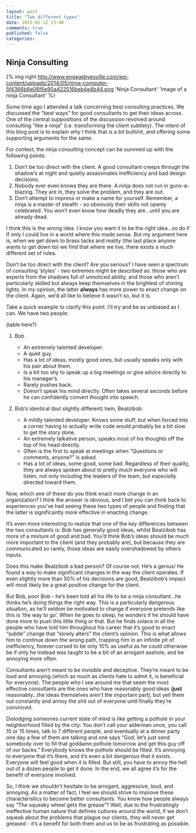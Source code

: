 ```yaml
---
layout: post
title: "Two different types"
date: 2015-02-12 23:40
comments: true
published: false
categories: 
---
```


Ninja Consulting
----------------

{% img right http://www.engagebyesville.com/wp-content/uploads/2014/05/ninja-computer-5f4366b6e06f6e90a422516beb4e4b44.png 'Ninja Consultant' 'Image of a ninja Consultant' %}

Some time ago I attended a talk concerning best consulting practices. We discussed the “best ways” for good consultants to get their ideas across. One of the central suppositions of the discussion revolved around consulting “like a ninja” (i.e. transforming the client subtlety). The intent of this blog post is to explain why I think that is a bit bullshit, and offering some supporting arguments for the same.

For context, the ninja consulting concept can be summed up with the following points:

1. Don’t be too direct with the client. A good consultant creeps through the shadow’s at night and quietly assassinates inefficiency and bad design decisions.
2. Nobody ever even knows they are there. A ninja does not run in guns-a-blazing. They are in, they solve the problem, and they are out.
3. Don’t attempt to impress or make a name for yourself. Remember, a ninja is a master of stealth - so obviously their skills not openly celebrated. You won’t even know how deadly they are...until you are already dead.

I think this is the wrong idea. I know you want it to be the right idea...so do I! If only I could live in a world where this made sense. But my argument here is, when we get down to brass tacks and reality (the last place anyone wants to get down to) we find that where we live, there exists a much different set of rules.

Don’t be too direct with the client? Are you serious? I have seen a spectrum of consulting ‘styles’ - two extremes might be described as: those who are experts from the shadows full of unnoticed ability, and those who aren’t particularly skilled but always keep themselves in the brightest of shining lights. In my opinion, the latter **always** has more power to enact change on the client. Again, we’d all like to believe it wasn’t so, but it is.

Take a quick example to clarify this point. I’ll try and be as unbiased as I can. We have two people:

(table here?)

1. Bob
   - An extremely talented developer. 
   - A quiet guy.
   - Has a lot of ideas, mostly good ones, but usually speaks only with his pair about them.
   - Is a bit too shy to speak up a big meetings or give advice directly to his manager’s.
   - Rarely pushes back.
   - Doesn’t speak his mind directly. Often takes several seconds before he can confidently convert thought into speech. 

2. Bob’s identical (but slightly different) twin, Bealzibob:
   - A mildly talented developer. Knows some stuff, but when forced into a corner having to actually write code would probably be a bit slow to get the story done.
   - An extremely talkative person, speaks most of his thoughts off the top of his head directly.
   - Often is the first to speak at meetings when “Questions or comments, anyone?” is asked.
   - Has a lot of ideas, some good, some bad. Regardless of their quality, they are always spoken about to pretty much everyone who will listen, not only including the leaders of the team, but *especially* directed toward them.

Now, which one of these do you think enact more change in an organization? I think the answer is obvious, and I bet you can think back to experiences you’ve had seeing these two types of people and finding that the latter is significantly more effective in enacting change.

It’s even more interesting to realize that one of the key differences between the two consultants is: Bob has generally good ideas, whilst Bealzibob has more of a mixture of good and bad. You’d think Bob’s ideas should be much more important to the client (and they probably are), but because they are communicated so rarely, those ideas are easily overshadowed by others inputs.

Does this make Bealzibob a bad person? Of course not. He’s a genius! He found a way to make significant changes in the way the client operates. If even slightly more than 50% of his decisions are good, Bealzibob’s impact will most likely be a great positive change for the client.

But Bob, poor Bob - he’s been told all his life to be a ninja consultant...he thinks he’s doing things the right way. This is a particularly dangerous situation, as he’ll seldom be motivated to change if everyone pretends like this is ‘the way to go’. When he goes to sleep, he wonders if he should have done more to push this little thing or that. But he finds solace in all the people who have told him throughout his career that it’s good to enact “subtle” change that “slowly alters” the client’s opinion. This is what allows him to continue down the wrong path, trapping him in an infinite pit of inefficiency, forever cursed to be only 10% as useful as he could otherwise be if only he instead was taught to be a bit of an arrogant asshole, and be annoying more often.

Consultants aren’t meant to be invisible and deceptive. They’re meant to be loud and annoying (which as much as clients hate to admit it, is beneficial for everyone). The people who I see around me that seem the most effective consultants are the ones who have reasonably good ideas (**just** reasonably...the ideas themselves aren’t the important part), but yell them out constantly and annoy the shit out of everyone until finally they’re convinced.

Dislodging someones current state of mind is like getting a pothole in your neighborhood filled by the city. You don’t call your alderman once, you call 10 or 15 times, talk to 7 different people, and eventually at a dinner party one day a few of them are talking and one says “God, let’s just send somebody over to fill that goddamn pothole tomorrow and get this guy off of our backs.” Everybody knows the pothole should be filled. It’s annoying to everyone that it’s there, and it’s even a bit dangerous that it exists. Everyone will feel good when it is filled. But still, you have to annoy the hell out of a dozen people to get it done. In the end, we all agree it’s for the benefit of everyone involved.

So, I think we shouldn’t hesitate to be arrogant, aggressive, loud, and annoying. As a matter of fact, I feel we should strive to improve these characteristics to become better consultants. You know how people always say “The squeaky wheel gets the grease”? Well, due to the frustratingly ineffective human nature that defines cultures around the world, if we don’t squeak about the problems that plague our clients, they will never get greased - it’s a benefit for both them and us to be as frustrating as possible.








